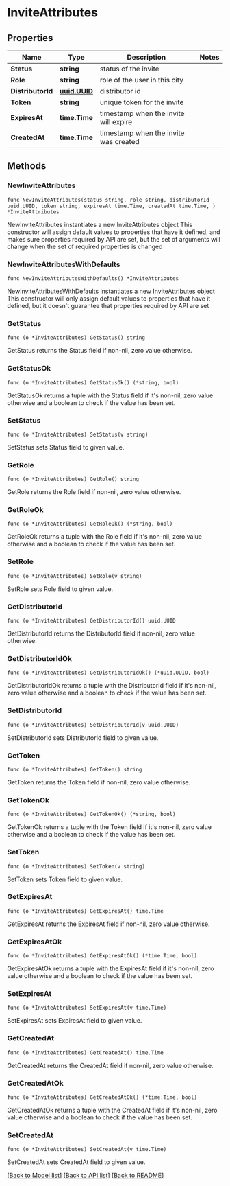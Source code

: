 # InviteAttributes

## Properties

Name | Type | Description | Notes
------------ | ------------- | ------------- | -------------
**Status** | **string** | status of the invite | 
**Role** | **string** | role of the user in this city | 
**DistributorId** | [**uuid.UUID**](uuid.UUID.md) | distributor id | 
**Token** | **string** | unique token for the invite | 
**ExpiresAt** | **time.Time** | timestamp when the invite will expire | 
**CreatedAt** | **time.Time** | timestamp when the invite was created | 

## Methods

### NewInviteAttributes

`func NewInviteAttributes(status string, role string, distributorId uuid.UUID, token string, expiresAt time.Time, createdAt time.Time, ) *InviteAttributes`

NewInviteAttributes instantiates a new InviteAttributes object
This constructor will assign default values to properties that have it defined,
and makes sure properties required by API are set, but the set of arguments
will change when the set of required properties is changed

### NewInviteAttributesWithDefaults

`func NewInviteAttributesWithDefaults() *InviteAttributes`

NewInviteAttributesWithDefaults instantiates a new InviteAttributes object
This constructor will only assign default values to properties that have it defined,
but it doesn't guarantee that properties required by API are set

### GetStatus

`func (o *InviteAttributes) GetStatus() string`

GetStatus returns the Status field if non-nil, zero value otherwise.

### GetStatusOk

`func (o *InviteAttributes) GetStatusOk() (*string, bool)`

GetStatusOk returns a tuple with the Status field if it's non-nil, zero value otherwise
and a boolean to check if the value has been set.

### SetStatus

`func (o *InviteAttributes) SetStatus(v string)`

SetStatus sets Status field to given value.


### GetRole

`func (o *InviteAttributes) GetRole() string`

GetRole returns the Role field if non-nil, zero value otherwise.

### GetRoleOk

`func (o *InviteAttributes) GetRoleOk() (*string, bool)`

GetRoleOk returns a tuple with the Role field if it's non-nil, zero value otherwise
and a boolean to check if the value has been set.

### SetRole

`func (o *InviteAttributes) SetRole(v string)`

SetRole sets Role field to given value.


### GetDistributorId

`func (o *InviteAttributes) GetDistributorId() uuid.UUID`

GetDistributorId returns the DistributorId field if non-nil, zero value otherwise.

### GetDistributorIdOk

`func (o *InviteAttributes) GetDistributorIdOk() (*uuid.UUID, bool)`

GetDistributorIdOk returns a tuple with the DistributorId field if it's non-nil, zero value otherwise
and a boolean to check if the value has been set.

### SetDistributorId

`func (o *InviteAttributes) SetDistributorId(v uuid.UUID)`

SetDistributorId sets DistributorId field to given value.


### GetToken

`func (o *InviteAttributes) GetToken() string`

GetToken returns the Token field if non-nil, zero value otherwise.

### GetTokenOk

`func (o *InviteAttributes) GetTokenOk() (*string, bool)`

GetTokenOk returns a tuple with the Token field if it's non-nil, zero value otherwise
and a boolean to check if the value has been set.

### SetToken

`func (o *InviteAttributes) SetToken(v string)`

SetToken sets Token field to given value.


### GetExpiresAt

`func (o *InviteAttributes) GetExpiresAt() time.Time`

GetExpiresAt returns the ExpiresAt field if non-nil, zero value otherwise.

### GetExpiresAtOk

`func (o *InviteAttributes) GetExpiresAtOk() (*time.Time, bool)`

GetExpiresAtOk returns a tuple with the ExpiresAt field if it's non-nil, zero value otherwise
and a boolean to check if the value has been set.

### SetExpiresAt

`func (o *InviteAttributes) SetExpiresAt(v time.Time)`

SetExpiresAt sets ExpiresAt field to given value.


### GetCreatedAt

`func (o *InviteAttributes) GetCreatedAt() time.Time`

GetCreatedAt returns the CreatedAt field if non-nil, zero value otherwise.

### GetCreatedAtOk

`func (o *InviteAttributes) GetCreatedAtOk() (*time.Time, bool)`

GetCreatedAtOk returns a tuple with the CreatedAt field if it's non-nil, zero value otherwise
and a boolean to check if the value has been set.

### SetCreatedAt

`func (o *InviteAttributes) SetCreatedAt(v time.Time)`

SetCreatedAt sets CreatedAt field to given value.



[[Back to Model list]](../README.md#documentation-for-models) [[Back to API list]](../README.md#documentation-for-api-endpoints) [[Back to README]](../README.md)


